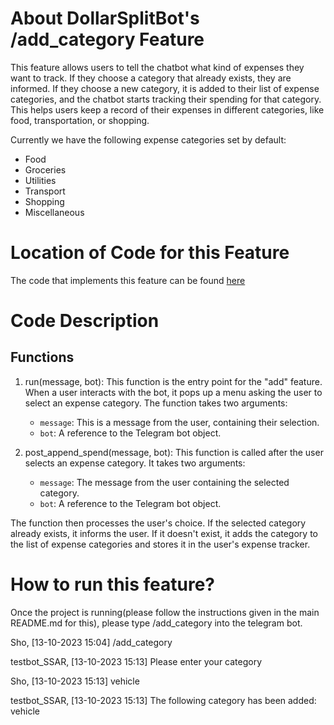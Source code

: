# About DollarSplitBot's /add_category Feature
This feature allows users to tell the chatbot what kind of expenses they want to track. If they choose a category that already exists, they are informed. If they choose a new category, it is added to their list of expense categories, and the chatbot starts tracking their spending for that category. This helps users keep a record of their expenses in different categories, like food, transportation, or shopping.

Currently we have the following expense categories set by default:

- Food
- Groceries
- Utilities
- Transport
- Shopping
- Miscellaneous


# Location of Code for this Feature
The code that implements this feature can be found [here](https://github.com/shonilbhide/dollar_bot/blob/main/code/add_category.py)

# Code Description
## Functions

1. run(message, bot):
This function is the entry point for the "add" feature. When a user interacts with the bot, it pops up a menu asking the user to select an expense category. The function takes two arguments:
     - `message`: This is a message from the user, containing their selection.
     - `bot`: A reference to the Telegram bot object.

2. post_append_spend(message, bot):
This function is called after the user selects an expense category. It takes two arguments:
     - `message`: The message from the user containing the selected category.
     - `bot`: A reference to the Telegram bot object.

The function then processes the user's choice. If the selected category already exists, it informs the user. If it doesn't exist, it adds the category to the list of expense categories and stores it in the user's expense tracker.

# How to run this feature?
Once the project is running(please follow the instructions given in the main README.md for this), please type /add_category into the telegram bot.

Sho, [13-10-2023 15:04]
/add_category

testbot_SSAR, [13-10-2023 15:13]
Please enter your category

Sho, [13-10-2023 15:13]
vehicle

testbot_SSAR, [13-10-2023 15:13]
The following category has been added: vehicle